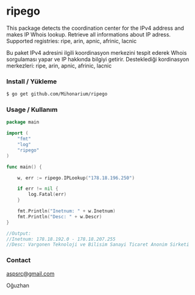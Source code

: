 # ripego

This package detects the coordination center for the IPv4 address and makes IP Whois lookup. Retrieve all informations about IP adress. Supported registries: ripe, arin, apnic, afrinic, lacnic


Bu paket IPv4 adresini ilgili koordinasyon merkezini tespit ederek Whois sorgulaması yapar ve IP hakkında bilgiyi getirir. Desteklediği kordinasyon merkezleri: ripe, arin, apnic, afrinic, lacnic


### Install / Yükleme

```bash
$ go get github.com/Mihonarium/ripego
```

### Usage / Kullanım

```go
package main

import (
	"fmt"
	"log"
	"ripego"
)

func main() {

	w, err := ripego.IPLookup("178.18.196.250")

	if err != nil {
		log.Fatal(err)
	}

	fmt.Println("Inetnum: " + w.Inetnum)
	fmt.Println("Desc: " + w.Descr)
}

//Output:
//Inetnum: 178.18.192.0 - 178.18.207.255
//Desc: Vargonen Teknoloji ve Bilisim Sanayi Ticaret Anonim Sirketi
```

### Contact

aspsrc@gmail.com

Oğuzhan
